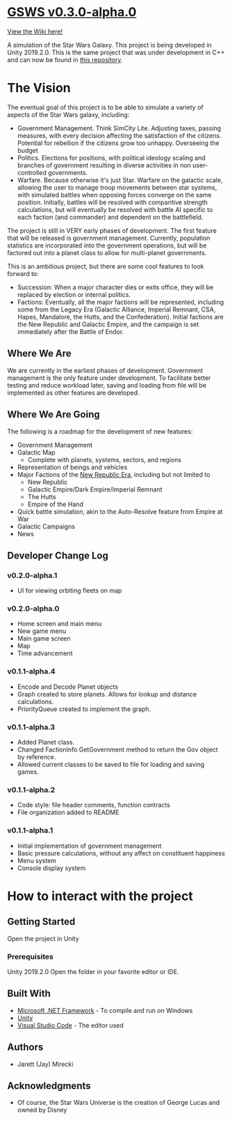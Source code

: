 # [GSWS v0.3.0-alpha.0](https://github.com/outoforbitdev/gsws/tree/0.3-alpha)
[View the Wiki here!](https://github.com/outoforbitdev/gsws/wiki)

A simulation of the Star Wars Galaxy. This project is being developed in Unity 2019.2.0. This is the same project that was under development in C++ and can now be found in [this repository](https://github.com/jaymirecki/gsws-deprecated).

# The Vision
The eventual goal of this project is to be able to simulate a variety of aspects of the Star Wars galaxy, including:

* Government Management. Think SimCity Lite. Adjusting taxes, passing measures, with every decision affecting the satisfaction of the citizens. Potential for rebellion if the citizens grow too unhappy. Overseeing the budget
* Politics. Elections for positions, with political ideology scaling and branches of government resulting in diverse activities in non user-controlled governments.
* Warfare. Because otherwise it's just Star. Warfare on the galactic scale, allowing the user to manage troop movements between star systems, with simulated battles when opposing forces converge on the same position. Initially, battles will be resolved with comparitive strength calculations, but will eventually be resolved with battle AI specific to each faction (and commander) and dependent on the battlefield.

The project is still in VERY early phases of development. The first feature that will be released is government management. Currently, population statistics are incorporated into the government operations, but will be factored out into a planet class to allow for multi-planet governments.

This is an ambitious project, but there are some cool features to look forward to:

* Succession: When a major character dies or exits office, they will be replaced by election or internal politics.
* Factions: Eventually, all the major factions will be represented, including some from the Legacy Era (Galactic Alliance, Imperial Remnant, CSA, Hapes, Mandalore, the Hutts, and the Confederation). Initial factions are the New Republic and Galactic Empire, and the campaign is set immediately after the Battle of Endor.

## Where We Are
We are currently in the earliest phases of development. Government management is the only feature under development. To facilitate better testing and reduce workload later, saving and loading from file will be implemented as other features are developed.

## Where We Are Going
The following is a roadmap for the development of new features:

* Government Management
* Galactic Map
    * Complete with planets, systems, sectors, and regions
* Representation of beings and vehicles
* Major Factions of the [New Republic Era](https://starwars.fandom.com/wiki/New_Republic_era), including but not limited to
    * New Republic
    * Galactic Empire/Dark Empire/Imperial Remnant
    * The Hutts
    * Empire of the Hand
* Quick battle simulation, akin to the Auto-Resolve feature from Empire at War
* Galactic Campaigns
* News


## Developer Change Log
### v0.2.0-alpha.1
* UI for viewing orbiting fleets on map
### v0.2.0-alpha.0
* Home screen and main menu
* New game menu
* Main game screen
* Map
* Time advancement
### v0.1.1-alpha.4
* Encode and Decode Planet objects
* Graph created to store planets. Allows for lookup and distance calculations.
* PriorityQueue created to implement the graph.
### v0.1.1-alpha.3
* Added Planet class.
* Changed FactionInfo GetGovernment method to return the Gov object by reference.
* Allowed current classes to be saved to file for loading and saving games.
### v0.1.1-alpha.2
* Code style: file header comments, function contracts
* File organization added to README
### v0.1.1-alpha.1
* Initial implementation of government management
* Basic pressure calculations, without any affect on constituent happiness
* Menu system
* Console display system

# How to interact with the project
## Getting Started

Open the project in Unity

### Prerequisites

Unity 2019.2.0
Open the folder in your favorite editor or IDE.

## Built With

* [Microsoft .NET Framework](https://dotnet.microsoft.com/download/dotnet-framework-runtime/net472) - To compile and run on Windows
* [Unity]()
* [Visual Studio Code](https://code.visualstudio.com/) - The editor used

## Authors

* Jarett (Jay) Mirecki

## Acknowledgments

* Of course, the Star Wars Universe is the creation of George Lucas and owned by Disney
